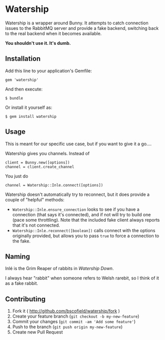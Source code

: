 # Watership

Watership is a wrapper around Bunny. It attempts to catch connection issues to the RabbitMQ server and provide a fake backend, switching back to the real backend when it becomes available.

**You shouldn't use it. It's dumb.**

## Installation

Add this line to your application's Gemfile:

    gem 'watership'

And then execute:

    $ bundle

Or install it yourself as:

    $ gem install watership

## Usage

This is meant for our specific use case, but if you want to give it a go....

Watership gives you channels. Instead of

    client = Bunny.new([options])
    channel = client.create_channel

You just do

    channel = Watership::Inle.connect([options])

Watership doesn't automatically try to reconnect, but it does provide a couple of "helpful" methods:

* `Watership::Inle.ensure_connection` looks to see if you have a connection (that says it's connected), and if not will try to build one (pace some throttling). Note that the included fake client always reports that it's not connected.
* `Watership::Inle.reconnect([boolean])` calls connect with the options originally provided, but allows you to pass `true` to force a connection to the fake.

## Naming

Inlé is the Grim Reaper of rabbits in *Watership Down*.

I always hear "rabbit" when someone refers to Welsh rarebit, so I think of it as a fake rabbit.

## Contributing

1. Fork it ( http://github.com/bscofield/watership/fork )
2. Create your feature branch (`git checkout -b my-new-feature`)
3. Commit your changes (`git commit -am 'Add some feature'`)
4. Push to the branch (`git push origin my-new-feature`)
5. Create new Pull Request

